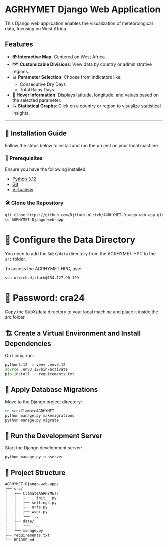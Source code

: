 # AGRHYMET Django Web Application

This Django web application enables the visualization of meteorological data, focusing on West Africa.  

## Features

- 🌍 **Interactive Map**: Centered on West Africa.
- 🗺️ **Customizable Divisions**: View data by country or administrative regions.
- 📊 **Parameter Selection**: Choose from indicators like:
  - Consecutive Dry Days
  - Total Rainy Days
- 📍 **Hover Information**: Displays latitude, longitude, and values based on the selected parameter.
- 🔍 **Statistical Graphs**: Click on a country or region to visualize statistical insights.

---

## 📌 Installation Guide

Follow the steps below to install and run the project on your local machine.

### 🔧 Prerequisites

Ensure you have the following installed:

- [Python 3.12](https://www.python.org/downloads/)
- [Git](https://git-scm.com/)
- [Virtualenv](https://virtualenv.pypa.io/en/latest/)

### 🛠️ Clone the Repository

```bash
git clone https://github.com/Djifack-ulrich/AGRHYMET-Django-web-app.git
cd AGRHYMET-Django-web-app
```

# 📂 Configure the Data Directory  
You need to add the `SubX/data` directory from the AGRHYMET HPC to the `src` folder.  

To access the AGRHYMET HPC, use:  

```bash
ssh ulrich.djifack@154.127.90.199
```
# 🔑 Password: cra24
Copy the SubX/data directory to your local machine and place it inside the src folder.

## 🏗️ Create a Virtual Environment and Install Dependencies  
On Linux, run:  

```bash
python3.12 -m venv .env3.12
source .env3.12/bin/activate
pip install -r requirements.txt
```

## 🔄 Apply Database Migrations  
Move to the Django project directory:  

```bash
cd src/ClamateAGRHYMET
python manage.py makemigrations
python manage.py migrate
```

## 🚀 Run the Development Server  
Start the Django development server:  

```bash
python manage.py runserver
```

## 📁 Project Structure  
```bash
AGRHYMET-Django-web-app/
├── src/
│   ├── ClamateAGRHYMET/
│   │   ├── __init__.py
│   │   ├── settings.py
│   │   ├── urls.py
│   │   ├── wsgi.py
│   │   └── ...
│   ├── data/
│   │   └── ...
│   └── manage.py
├── requirements.txt
└── README.md
```






